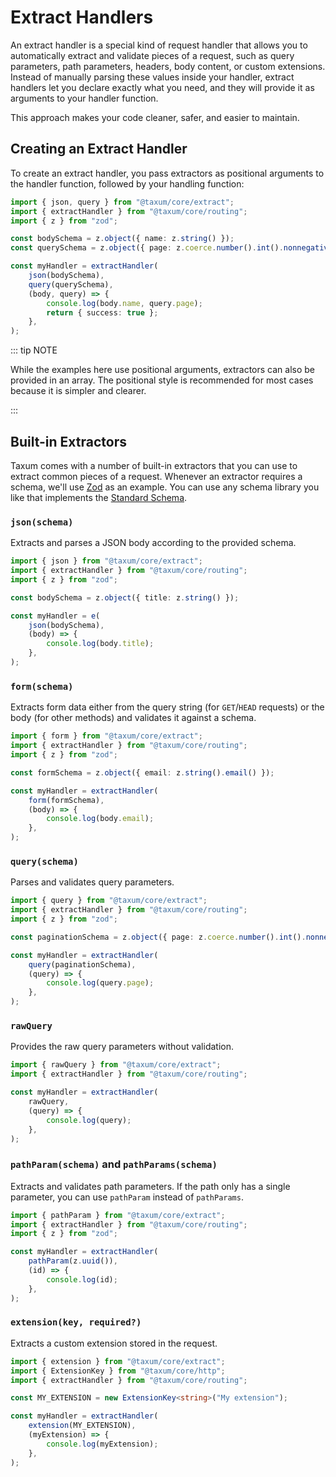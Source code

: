 # Extract Handlers

An extract handler is a special kind of request handler that allows you to automatically extract and validate pieces of
a request, such as query parameters, path parameters, headers, body content, or custom extensions. Instead of manually
parsing these values inside your handler, extract handlers let you declare exactly what you need, and they will provide
it as arguments to your handler function.

This approach makes your code cleaner, safer, and easier to maintain.

## Creating an Extract Handler

To create an extract handler, you pass extractors as positional arguments to the handler function, followed by your
handling function:

```ts
import { json, query } from "@taxum/core/extract";
import { extractHandler } from "@taxum/core/routing";
import { z } from "zod";

const bodySchema = z.object({ name: z.string() });
const querySchema = z.object({ page: z.coerce.number().int().nonnegative() });

const myHandler = extractHandler(
    json(bodySchema),
    query(querySchema),
    (body, query) => {
        console.log(body.name, query.page);
        return { success: true };
    },
);
```

::: tip NOTE

While the examples here use positional arguments, extractors can also be provided in an array. The positional style is
recommended for most cases because it is simpler and clearer.

:::

## Built-in Extractors

Taxum comes with a number of built-in extractors that you can use to extract common pieces of a request. Whenever an
extractor requires a schema, we'll use [Zod](https://github.com/colinhacks/zod) as an example. You can use any schema
library you like that implements the [Standard Schema](https://github.com/standard-schema/standard-schema).

### `json(schema)`

Extracts and parses a JSON body according to the provided schema.

```ts
import { json } from "@taxum/core/extract";
import { extractHandler } from "@taxum/core/routing";
import { z } from "zod";

const bodySchema = z.object({ title: z.string() });

const myHandler = e(
    json(bodySchema),
    (body) => {
        console.log(body.title);
    },
);
```

### `form(schema)`

Extracts form data either from the query string (for `GET`/`HEAD` requests) or the body (for other methods) and
validates it against a schema.

```ts
import { form } from "@taxum/core/extract";
import { extractHandler } from "@taxum/core/routing";
import { z } from "zod";

const formSchema = z.object({ email: z.string().email() });

const myHandler = extractHandler(
    form(formSchema),
    (body) => {
        console.log(body.email);
    },
);
```

### `query(schema)`

Parses and validates query parameters.

```ts
import { query } from "@taxum/core/extract";
import { extractHandler } from "@taxum/core/routing";
import { z } from "zod";

const paginationSchema = z.object({ page: z.coerce.number().int().nonnegative() });

const myHandler = extractHandler(
    query(paginationSchema),
    (query) => {
        console.log(query.page);
    },
);
```

### `rawQuery`

Provides the raw query parameters without validation.

```ts
import { rawQuery } from "@taxum/core/extract";
import { extractHandler } from "@taxum/core/routing";

const myHandler = extractHandler(
    rawQuery,
    (query) => {
        console.log(query);
    },
);
```

### `pathParam(schema)` and `pathParams(schema)`

Extracts and validates path parameters. If the path only has a single parameter, you can use `pathParam` instead of
`pathParams`.

```ts
import { pathParam } from "@taxum/core/extract";
import { extractHandler } from "@taxum/core/routing";
import { z } from "zod";

const myHandler = extractHandler(
    pathParam(z.uuid()),
    (id) => {
        console.log(id);
    },
);
```

### `extension(key, required?)`

Extracts a custom extension stored in the request.

```ts
import { extension } from "@taxum/core/extract";
import { ExtensionKey } from "@taxum/core/http";
import { extractHandler } from "@taxum/core/routing";

const MY_EXTENSION = new ExtensionKey<string>("My extension");

const myHandler = extractHandler(
    extension(MY_EXTENSION),
    (myExtension) => {
        console.log(myExtension);
    },
);
```

